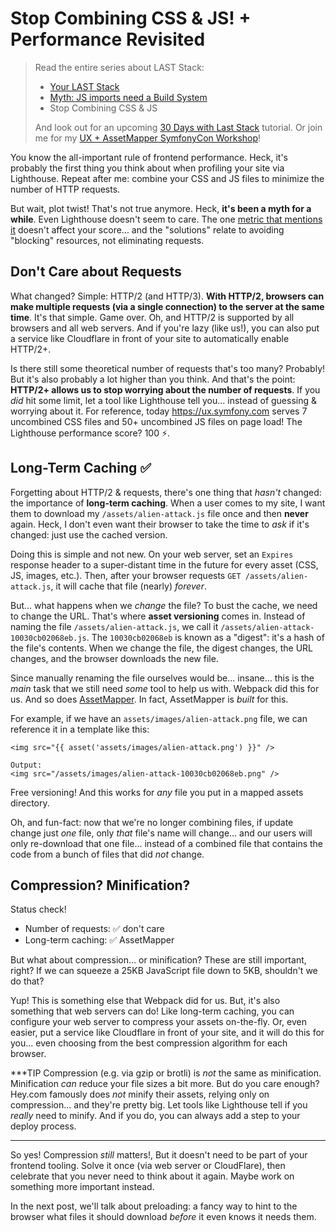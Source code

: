 # Stop Combining CSS & JS! + Performance Revisited

> Read the entire series about LAST Stack:
> * [Your LAST Stack](https://symfonycasts.com/blog/last-stack)
> * [Myth: JS imports need a Build System](https://symfonycasts.com/blog/myth-imports-need-build)
> * Stop Combining CSS & JS
>
> And look out for an upcoming [30 Days with Last Stack](https://symfonycasts.com/screencast/30-days-last)
> tutorial. Or join me for my [UX + AssetMapper SymfonyCon Workshop](https://live.symfony.com/2023-brussels-con/workshop/having-fun-and-being-productive-with-symfony-ux-and-assetmapper)!

You know the all-important rule of frontend performance. Heck, it's probably
the first thing you think about when profiling your site via Lighthouse.
Repeat after me: combine your CSS and JS files to minimize the number of HTTP
requests.

But wait, plot twist! That's not true anymore. Heck, **it's been a myth for a while**. Even
Lighthouse doesn't seem to care. The one [metric that mentions it](https://developer.chrome.com/docs/lighthouse/performance/resource-summary/)
doesn't affect your score... and the "solutions" relate to avoiding "blocking"
resources, not eliminating requests.

## Don't Care about Requests

What changed? Simple: HTTP/2 (and HTTP/3). **With HTTP/2, browsers can make
multiple requests (via a single connection) to the server at the same time**.
It's that simple. Game over. Oh, and HTTP/2 is supported by all browsers and
all web servers. And if you're lazy (like us!), you can also put a service like
Cloudflare in front of your site to automatically enable HTTP/2+.

Is there still some theoretical number of requests that's too many? Probably!
But it's also probably a lot higher than you think. And that's the point:
**HTTP/2+ allows us to stop worrying about the number of requests**. If you
*did* hit some limit, let a tool like Lighthouse tell you... instead of guessing
& worrying about it. For reference, today https://ux.symfony.com
serves 7 uncombined CSS files and 50+ uncombined JS files on page load! The
Lighthouse performance score? 100 ⚡️.

## Long-Term Caching ✅

Forgetting about HTTP/2 & requests, there's one thing that *hasn't* changed:
the importance of **long-term caching**. When a user comes to my site, I want
them to download my `/assets/alien-attack.js` file once and then **never** again.
Heck, I don't even want their browser to take the time to *ask* if it's changed:
just use the cached version.

Doing this is simple and not new. On your web server, set an `Expires` response header
to a super-distant time in the future for every asset (CSS, JS, images, etc.).
Then, after your browser requests `GET /assets/alien-attack.js`, it
will cache that file (nearly) *forever*.

But... what happens when we *change* the file? To bust the cache, we need to
change the URL. That's where **asset versioning** comes in. Instead of naming
the file `/assets/alien-attack.js`, we call it `/assets/alien-attack-10030cb02068eb.js`.
The `10030cb02068eb` is known as a "digest": it's a hash of the file's contents.
When we change the file, the digest changes, the URL changes, and the browser
downloads the new file.

Since manually renaming the file ourselves would be... insane... this is
the *main* task that we still need *some* tool to help us with. Webpack did this
for us. And so does [AssetMapper](https://symfony.com/doc/current/frontend/asset_mapper.html).
In fact, AssetMapper is *built* for this.

For example, if we have an `assets/images/alien-attack.png` file, we can reference
it in a template like this:

```twig
<img src="{{ asset('assets/images/alien-attack.png') }}" />

Output:
<img src="/assets/images/alien-attack-10030cb02068eb.png" />
```

Free versioning! And this works for *any* file you put in a mapped assets directory.

Oh, and fun-fact: now that we're no longer combining files, if update change
just *one* file, only *that* file's name will change... and our users will
only re-download that one file... instead of a combined file that contains
the code from a bunch of files that did *not* change.

## Compression? Minification?

Status check!

* Number of requests: ✅ don't care
* Long-term caching: ✅ AssetMapper

But what about compression... or minification? These are still important, right?
If we can squeeze a 25KB JavaScript file down to 5KB, shouldn't we do that?

Yup! This is something else that Webpack did for us. But, it's also something
that web servers can do! Like long-term caching, you can configure your web
server to compress your assets on-the-fly. Or, even easier, put a service like
Cloudflare in front of your site, and it will do this for you... even choosing
from the best compression algorithm for each browser.

***TIP
Compression (e.g. via gzip or brotli) is *not* the same as minification.
Minification *can* reduce your file sizes a bit more. But do you care enough?
Hey.com famously does *not* minify their assets, relying only on compression...
and they're pretty big. Let tools like Lighthouse tell if you *really* need
to minify. And if you do, you can always add a step to your deploy process.
***

So yes! Compression *still* matters!, But it doesn't need to be part
of your frontend tooling. Solve it once (via web server or CloudFlare), then
celebrate that you never need to think about it again. Maybe work on something
more important instead.

In the next post, we'll talk about preloading: a fancy way to hint to the browser
what files it should download *before* it even knows it needs them.
